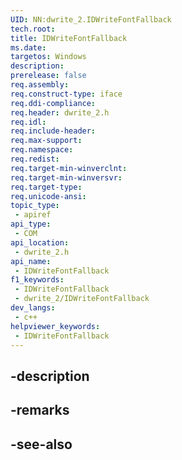```yaml
---
UID: NN:dwrite_2.IDWriteFontFallback
tech.root: 
title: IDWriteFontFallback
ms.date: 
targetos: Windows
description: 
prerelease: false
req.assembly: 
req.construct-type: iface
req.ddi-compliance: 
req.header: dwrite_2.h
req.idl: 
req.include-header: 
req.max-support: 
req.namespace: 
req.redist: 
req.target-min-winverclnt: 
req.target-min-winversvr: 
req.target-type: 
req.unicode-ansi: 
topic_type:
 - apiref
api_type:
 - COM
api_location:
 - dwrite_2.h
api_name:
 - IDWriteFontFallback
f1_keywords:
 - IDWriteFontFallback
 - dwrite_2/IDWriteFontFallback
dev_langs:
 - c++
helpviewer_keywords:
 - IDWriteFontFallback
---
```


## -description

## -remarks

## -see-also

